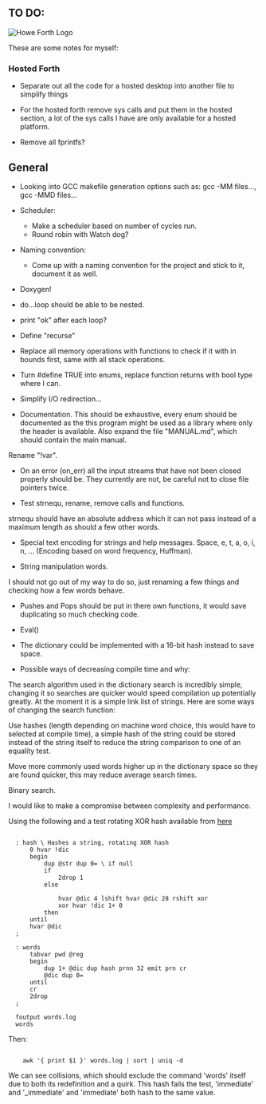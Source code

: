 ## TO DO:

![Howe Forth Logo](https://raw.github.com/howerj/c-forth/master/doc/logo.png "By the power of HOWE FORTH!")


These are some notes for myself:

### Hosted Forth

* Separate out all the code for a hosted desktop into another file
  to simplify things

* For the hosted forth remove sys calls and put them in the hosted
  section, a lot of the sys calls I have are only available for a
  hosted platform.

* Remove all fprintfs?


## General

* Looking into GCC makefile generation options such as:
  gcc -MM files..., gcc -MMD files...

* Scheduler:
  * Make a scheduler based on number of cycles run. 
  * Round robin with Watch dog?

* Naming convention:
  - Come up with a naming convention for the project and stick to it,
  document it as well.

* Doxygen!

* do...loop should be able to be nested.

* print "ok" after each loop?

* Define "recurse"

* Replace all memory operations with functions to check if it with in bounds
first, same with all stack operations.

* Turn #define TRUE into enums, replace function returns with bool type
where I can.

* Simplify I/O redirection...

* Documentation. This should be exhaustive, every enum should be documented
as the this program might be used as a library where only the header is
available. Also expand the file "MANUAL.md", which should contain the main
manual.

Rename "\!var".

* On an error (on\_err) all the input streams that have not been closed properly
should be. They currently are not, be careful not to close file pointers twice.

* Test strnequ, rename, remove calls and functions.

strnequ should have an absolute address which it can not pass instead of a
maximum length as should a few other words.

* Special text encoding for strings and help messages.
  Space, e, t, a, o, i, n, ... (Encoding based on word frequency, Huffman).

* String manipulation words.

I should not go out of my way to do so, just renaming a few things and checking
how a few words behave.

* Pushes and Pops should be put in there own functions, it would save
duplicating so much checking code.

* Eval()

* The dictionary could be implemented with a 16-bit hash instead to save
space.

* Possible ways of decreasing compile time and why: 

The search algorithm used in the dictionary search is incredibly simple,
changing it so searches are quicker would speed compilation up potentially
greatly. At the moment it is a simple link list of strings. Here are
some ways of changing the search function:

Use hashes (length depending on machine word choice, this would have to
selected at compile time), a simple hash of the string could
be stored instead of the string itself to reduce the string comparison to one of
an equality test.

Move more commonly used words higher up in the dictionary space so they are
found quicker, this may reduce average search times.

Binary search.

I would like to make a compromise between complexity and performance.

Using the following and a test rotating XOR hash available from 
[here](http://eternallyconfuzzled.com/tuts/algorithms/jsw_tut_hashing.aspx)


~~~

  : hash \ Hashes a string, rotating XOR hash
      0 hvar !dic
      begin
          dup @str dup 0= \ if null
          if
              2drop 1       
          else
              
              hvar @dic 4 lshift hvar @dic 28 rshift xor
              xor hvar !dic 1+ 0
          then
      until
      hvar @dic
  ;

  : words
      tabvar pwd @reg 
      begin
          dup 1+ @dic dup hash prnn 32 emit prn cr
          @dic dup 0=   
      until
      cr
      2drop
  ;

  foutput words.log
  words

~~~

Then:

~~~

    awk '{ print $1 }' words.log | sort | uniq -d

~~~

We can see collisions, which should exclude the command 'words' itself due to
both its redefinition and a quirk. This hash fails the test, 'immediate' and
'\_immediate' and 'immediate' both hash to the same value.
